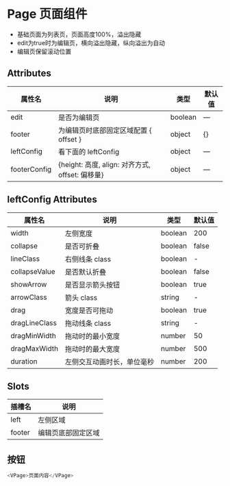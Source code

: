 # Page 页面组件

- 基础页面为列表页，页面高度100%，溢出隐藏
- edit为true时为编辑页，横向溢出隐藏，纵向溢出为自动
- 编辑页保留滚动位置

## Attributes

| 属性名 | 说明|  类型 | 默认值 |
| --- | --- | --- | --- | 
| edit | 是否为编辑页 |boolean |—|
| footer | 为编辑页时底部固定区域配置 { offset } |object |{}|
| leftConfig | 看下面的 leftConfig |object |—|
| footerConfig | {height: 高度, align: 对齐方式, offset: 偏移量} |object |—|

## leftConfig Attributes

| 属性名 | 说明|  类型 | 默认值 |
| --- | --- | --- | --- | 
| width | 左侧宽度 |boolean |200|
| collapse | 是否可折叠 |boolean |false|
| lineClass | 右侧线条 class |boolean |-|
| collapseValue | 是否默认折叠 |boolean |false|
| showArrow | 是否显示箭头按钮 |boolean |true|
| arrowClass | 箭头 class |string |-|
| drag | 宽度是否可拖动 |boolean |true|
| dragLineClass | 拖动线条 class |string |-|
| dragMinWidth | 拖动时的最小宽度 |number |50|
| dragMaxWidth | 拖动时的最大宽度 |number |500|
| duration | 左侧交互动画时长，单位毫秒 |number |200|

## Slots

| 插槽名 | 说明|
| --- | --- |
| left | 左侧区域 |
| footer | 编辑页底部固定区域 |

## 按钮

```js
<VPage>页面内容</VPage>
```
